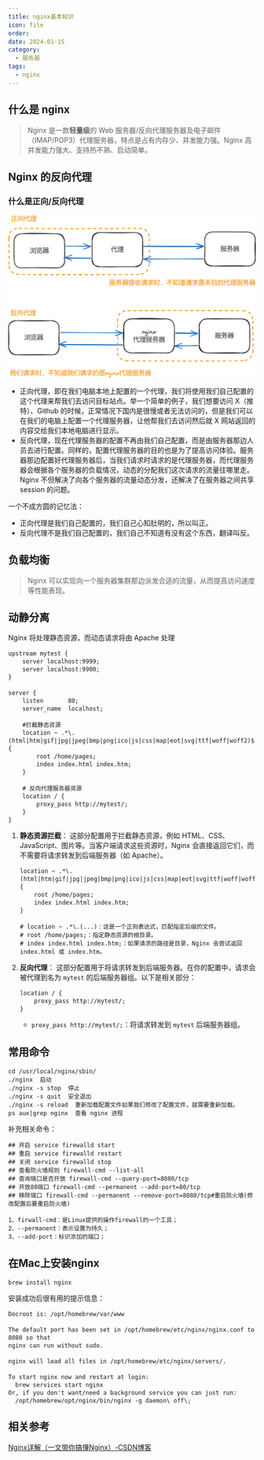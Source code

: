```yaml
---
title: nginx基本知识
icon: file
order: 
date: 2024-01-15
category:
  - 服务器
tags:
  - nginx
---
```

## 什么是 nginx
>Nginx 是一款**轻量级**的 Web 服务器/反向代理服务器及电子邮件（IMAP/POP3）代理服务器，特点是占有内存少、并发能力强。Nginx 高并发能力强大、支持热不熟、启动简单。

## Nginx 的反向代理
### 什么是正向/反向代理
![forwardProxyAndReverseProxy](../../../appends/img/forwardProxyAndReverseProxy.png)
- 正向代理，即在我们电脑本地上配置的一个代理，我们将使用我们自己配置的这个代理来帮我们去访问目标站点。举一个简单的例子，我们想要访问 X（推特）、Github 的时候，正常情况下国内是很慢或者无法访问的，但是我们可以在我们的电脑上配置一个代理服务器，让他帮我们去访问然后就 X 网站返回的内容交给我们本地电脑进行显示。
- 反向代理，现在代理服务器的配置不再由我们自己配置，而是由服务器那边人员去进行配置。同样的，配置代理服务器的目的也是为了提高访问体验。服务器那边配置好代理服务器后，当我们请求时请求的是代理服务器，而代理服务器会根据各个服务器的负载情况，动态的分配我们这次请求的流量往哪里走。Nginx 不但解决了向各个服务器的流量动态分发，还解决了在服务器之间共享 session 的问题。

一个不成方圆的记忆法：
- 正向代理是我们自己配置的，我们自己心知肚明的，所以叫正。
- 反向代理不是我们自己配置的，我们自己不知道有没有这个东西，翻译叫反。

## 负载均衡
>Nginx 可以实现向一个服务器集群那边派发合适的流量，从而提高访问速度等性能表现。


## 动静分离
Nginx 将处理静态资源，而动态请求将由 Apache 处理
```nginx
upstream mytest {
    server localhost:9999;
    server localhost:9900;
}

server {
    listen       80;
    server_name  localhost;

    #拦截静态资源
    location ~ .*\.(html|htm|gif|jpg|jpeg|bmp|png|ico|js|css|map|eot|svg|ttf|woff|woff2)$ {
		root /home/pages;
		index index.html index.htm;
	}

	# 反向代理服务器资源
    location / {
    	proxy_pass http://mytest/;
    }
}
```


1. **静态资源拦截**： 这部分配置用于拦截静态资源，例如 HTML、CSS、JavaScript、图片等。当客户端请求这些资源时，Nginx 会直接返回它们，而不需要将请求转发到后端服务器（如 Apache）。
    
    ```nginx
    location ~ .*\.(html|htm|gif|jpg|jpeg|bmp|png|ico|js|css|map|eot|svg|ttf|woff|woff2)$ {
        root /home/pages;
        index index.html index.htm;
    }
	
	# location ~ .*\.(...)：这是一个正则表达式，匹配指定后缀的文件。
    # root /home/pages;：指定静态资源的根目录。
    # index index.html index.htm;：如果请求的路径是目录，Nginx 会尝试返回 index.html 或 index.htm。
    ```
    
2. **反向代理**： 这部分配置用于将请求转发到后端服务器。在你的配置中，请求会被代理到名为 `mytest` 的后端服务器组。以下是相关部分：
    
    ```nginx
    location / {
        proxy_pass http://mytest/;
    }
    ```
    
    - `proxy_pass http://mytest/;`：将请求转发到 `mytest` 后端服务器组。

## 常用命令

```
cd /usr/local/nginx/sbin/
./nginx  启动
./nginx -s stop  停止
./nginx -s quit  安全退出
./nginx -s reload  重新加载配置文件如果我们修改了配置文件，就需要重新加载。
ps aux|grep nginx  查看 nginx 进程
```

补充相关命令：
```
## 开启 service firewalld start
## 重启 service firewalld restart
## 关闭 service firewalld stop
## 查看防火墙规则 firewall-cmd --list-all
## 查询端口是否开放 firewall-cmd --query-port=8080/tcp
## 开放80端口 firewall-cmd --permanent --add-port=80/tcp
## 移除端口 firewall-cmd --permanent --remove-port=8080/tcp#重启防火墙(修改配置后要重启防火墙)

1、firwall-cmd：是Linux提供的操作firewall的一个工具；
2、--permanent：表示设置为持久；
3、--add-port：标识添加的端口；

```


## 在Mac上安装nginx

```shell
brew install nginx
```

安装成功后很有用的提示信息：
```
Docroot is: /opt/homebrew/var/www

The default port has been set in /opt/homebrew/etc/nginx/nginx.conf to 8080 so that
nginx can run without sudo.

nginx will load all files in /opt/homebrew/etc/nginx/servers/.

To start nginx now and restart at login:
  brew services start nginx
Or, if you don't want/need a background service you can just run:
  /opt/homebrew/opt/nginx/bin/nginx -g daemon\ off\;
```

## 相关参考
[Nginx详解（一文带你搞懂Nginx）-CSDN博客](https://blog.csdn.net/hyfsbxg/article/details/122322125)